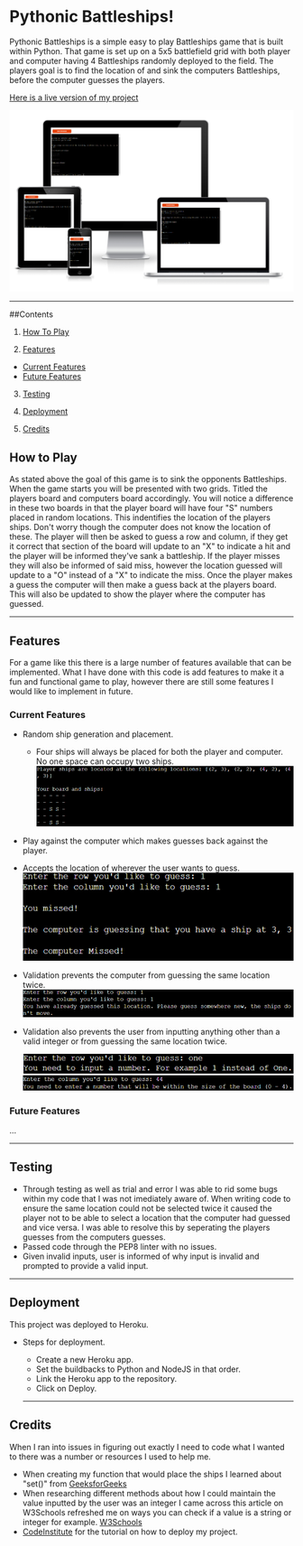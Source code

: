 # Pythonic Battleships!

Pythonic Battleships is a simple easy to play Battleships game that is built within Python.
That game is set up on a 5x5 battlefield grid with both player and computer having 4 Battleships randomly deployed to the field.
The players goal is to find the location of and sink the computers Battleships, before the computer guesses the players.

[Here is a live version of my project](https://pythonic-battleships.herokuapp.com/)

![programview](./assets/images/pythonicbattleships.png)

----
##Contents
1. [How To Play](#How-To-Play "Goto Howto")

2. [Features](#Features "Goto Features")
  * [Current Features](#Current-Features "Goto Current Features")
  * [Future Features](#Future-Features "Goto Future Features")

3. [Testing](#Testing "Goto Testing")

4. [Deployment](#Deployment "Goto Deployment")

5. [Credits](#Credits "Goto Credits")

## How to Play

As stated above the goal of this game is to sink the opponents Battleships. When the game starts you will be presented with two
grids. Titled the players board and computers board accordingly. You will notice a difference in these two boards in that
the player board will have four "S" numbers placed in random locations. This indentifies the location of the players ships.
Don't worry though the computer does not know the location of these. The player will then be asked to guess a row and column, if
they get it correct that section of the board will update to an "X" to indicate a hit and the player will be informed they've
sank a battleship. If the player misses they will also be informed of said miss, however the location guessed will update to a
"O" instead of a "X" to indicate the miss. Once the player makes a guess the computer will then make a guess back at the players
board. This will also be updated to show the player where the computer has guessed.

-----

## Features

For a game like this there is a large number of features available that can be implemented. What I have done with this code is add features to make it a fun and functional game to play, however there are still some features I would like to implement in future.

### Current Features

- Random ship generation and placement.
  - Four ships will always be placed for both the player and computer. No one space can occupy two ships.
  ![playershiplocation](/assets/images/player-ship-location.PNG)

- Play against the computer which makes guesses back against the player.

- Accepts the location of wherever the user wants to guess.
  ![guesses](/assets/images/guesses.PNG)

- Validation prevents the computer from guessing the same location twice.
  ![sameguess](/assets/images/sameguess.PNG)

- Validation also prevents the user from inputting anything other than a valid integer or from guessing the same location twice.

  ![invalidguessone](/assets/images/invalidone.PNG)
  ![invalidguesssize](/assets/images/invalidguesssize.PNG)


### Future Features

...

----

## Testing

- Through testing as well as trial and error I was able to rid some bugs within my code that I was not imediately aware of.
When writing code to ensure the same location could not be selected twice it caused the player not to be able to select a 
location that the computer had guessed and vice versa. I was able to resolve this by seperating the players guesses from 
the computers guesses.
- Passed code through the PEP8 linter with no issues.
- Given invalid inputs, user is informed of why input is invalid and prompted to provide a valid input.

----

## Deployment

This project was deployed to Heroku.
- Steps for deployment.
  - Create a new Heroku app.
  - Set the buildbacks to Python and NodeJS in that order.
  - Link the Heroku app to the repository.
  - Click on Deploy.

  ----

## Credits

When I ran into issues in figuring out exactly I need to code what I wanted to there was a number or resources I used to help me.
- When creating my function that would place the ships I learned about "set()" from [GeeksforGeeks](https://www.geeksforgeeks.org/python-set-method/)
- When researching different methods about how I could maintain the value inputted by the user was an integer I came across this article on W3Schools refreshed me on ways you can check if a value is a string or integer for example. [W3Schools](https://www.w3schools.com/python/ref_string_isdigit.asp)
- [CodeInstitute](https://codeinstitute.net/ie/) for the tutorial on how to deploy my project.